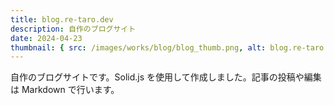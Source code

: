 ```yaml
---
title: blog.re-taro.dev
description: 自作のブログサイト
date: 2024-04-23
thumbnail: { src: /images/works/blog/blog_thumb.png, alt: blog.re-taro.dev }
---
```


自作のブログサイトです。Solid.js を使用して作成しました。記事の投稿や編集は Markdown で行います。
